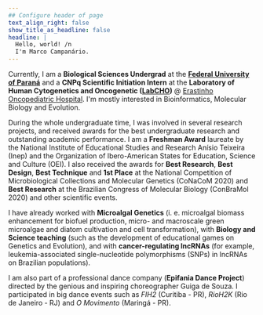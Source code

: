 ```yaml
---
## Configure header of page
text_align_right: false
show_title_as_headline: false
headline: |
  Hello, world! /n 
  I'm Marco Campanário.
---
```


<!-- this is a subheadline -->

Currently, I am a **Biological Sciences Undergrad** at the [**Federal University of Paraná**](https://www.ufpr.br/) and a **CNPq Scientific Initiation Intern** at the **Laboratory of Human Cytogenetics and Oncogenetic ([LabCHO](https://linktr.ee/Labcho.ufpr))** \@ [Erastinho Oncopediatric Hospital](https://https://www.erastinho.com.br/). I'm mostly interested in Bioinformatics, Molecular Biology and Evolution.

During the whole undergraduate time, I was involved in several research projects, and received awards for the best undergraduate research and outstanding academic performance. I am a **Freshman Award** laureate by the National Institute of Educational Studies and Research Anísio Teixeira (Inep) and the Organization of Ibero-American States for Education, Science and Culture (OEI). I also received the awards for **Best Research**, **Best Design**, **Best Technique** and **1st Place** at the National Competition of Microbiological Collections and Molecular Genetics (CoNaCoM 2020) and **Best Research** at the Brazilian Congress of Molecular Biology (ConBraMol 2020) and other scientific events.

I have already worked with **Microalgal Genetics** (i. e. microalgal biomass enhancement for biofuel production, micro- and macroscale green microalgae and diatom cultivation and cell transformation), with **Biology and Science teaching** (such as the development of educational games on Genetics and Evolution), and with **cancer-regulating lncRNAs** (for example, leukemia-associated single-nucleotide polymorphisms (SNPs) in lncRNAs on Brazilian populations).

I am also part of a professional dance company (**Epifania Dance Project**) directed by the genious and inspiring choreographer Guiga de Souza. I participated in big dance events such as *FIH2* (Curitiba - PR), *RioH2K* (Rio de Janeiro - RJ) and *O Movimento* (Maringá - PR).
